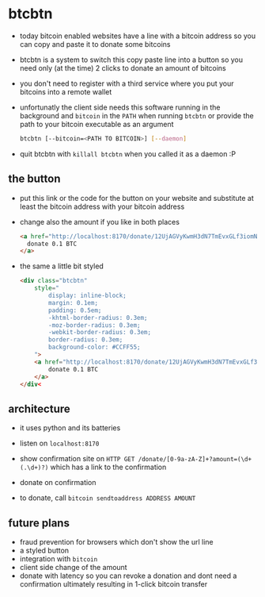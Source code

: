 # btcbtn

* today bitcoin enabled websites have a line with a bitcoin address so you
  can copy and paste it to donate some bitcoins
* btcbtn is a system to switch this copy paste line into a button so you need
  only (at the time) 2 clicks to donate an amount of bitcoins
* you don't need to register with a third service where you put your bitcoins
  into a remote wallet
* unfortunatly the client side needs this software running in the background
  and `bitcoin` in the `PATH` when running `btcbtn` or provide the path to
  your bitcoin executable as an argument

  ```sh
  btcbtn [--bitcoin=<PATH TO BITCOIN>] [--daemon]
  ```

* quit btcbtn with `killall btcbtn` when you called it as a daemon :P

## the button

* put this link or the code for the button on your website and substitute
  at least the bitcoin address with your bitcoin address
* change also the amount if you like in both places

    ```html
    <a href="http://localhost:8170/donate/12UjAGVyKwmH3dN7TmEvxGLf3iomNX8G43?amount=0.1">
      donate 0.1 BTC
    </a>
    ```

* the same a little bit styled
    ```html
    <div class="btcbtn"
        style="
            display: inline-block;
            margin: 0.1em;
            padding: 0.5em;
            -khtml-border-radius: 0.3em;
            -moz-border-radius: 0.3em;
            -webkit-border-radius: 0.3em;
            border-radius: 0.3em;
            background-color: #CCFF55;
        ">
        <a href="http://localhost:8170/donate/12UjAGVyKwmH3dN7TmEvxGLf3iomNX8G43?amount=0.1">
            donate 0.1 BTC
        </a>
    </div<
    ```

## architecture

* it uses python and its batteries

* listen on `localhost:8170`
* show confirmation site on `HTTP GET /donate/[0-9a-zA-Z]+?amount=(\d+(.\d+)?)`
  which has a link to the confirmation
* donate on confirmation
* to donate, call `bitcoin sendtoaddress ADDRESS AMOUNT`

## future plans

* fraud prevention for browsers which don't show the url line
* a styled button
* integration with `bitcoin`
* client side change of the amount
* donate with latency so you can revoke a donation and dont need a confirmation
  ultimately resulting in 1-click bitcoin transfer

